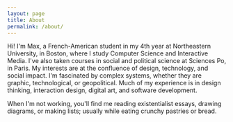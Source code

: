 ```yaml
---
layout: page
title: About
permalink: /about/
---
```


Hi! I'm Max, a French-American student in my 4th year at Northeastern University, in Boston, where I study Computer Science and Interactive Media. I've also taken courses in social and political science at Sciences Po, in Paris. My interests are at the confluence of design, technology, and social impact. I'm fascinated by complex systems, whether they are graphic, technological, or geopolitical. Much of my experience is in design thinking, interaction design, digital art, and software development. 

When I'm not working, you'll find me reading existentialist essays, drawing diagrams, or making lists; usually while eating crunchy pastries or bread.
